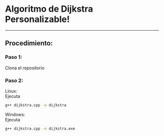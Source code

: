 # Algoritmo de Dijkstra Personalizable!
---
## Procedimiento:
### Paso 1:
Clona el repositorio
### Paso 2:
Linux:<br>
Ejecuta
```bash
g++ dijkstra.cpp -o dijkstra 
```
Windows:<br>
Ejecuta
```bash
g++ dijkstra.cpp -o dijkstra.exe
```
